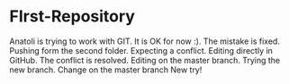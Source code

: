 # FIrst-Repository
Anatoli is trying to work with GIT.
It is OK for now :).
The mistake is fixed.
Pushing form the second folder.
Expecting a conflict.
Editing directly in GitHub.
The conflict is resolved.
Editing on the master branch.
Trying the new branch.
Change on the master branch
New try!


